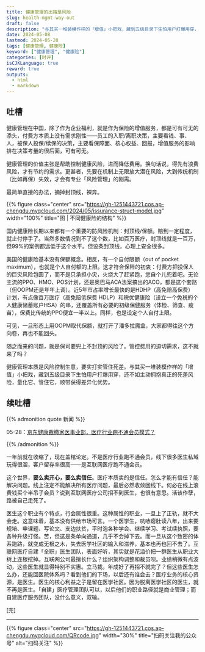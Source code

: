 ```yaml
---
title: 健康管理的出路是风险
slug: health-mgmt-way-out
draft: false
description: "与其买一堆装模作样的「增值」小把戏，藏到五级目录下生怕用户打爆用穿，还不如主动拥抱真正的死差风险，量化它、管住它，顺带获得差异化优势。"
date: 2024-05-08
lastmod: 2024-05-28
tags: [健康管理, 健康险]
keyword: ["健康管理", "健康险"]
categories: [时评]
isCJKLanguage: true
reward: true
outputs:
  - html
  - markdown
---
```


## 吐槽

健康管理在中国，除了作为企业福利，就是作为保险的增值服务，都是可有可无的添头，付费方本质上没有需求刚性——员工的入职/离职决策，主要看钱、事、人，被保人投保/续保的决策，主要看保障面、核心权益、回报，增值服务的影响排在决策考量的很后面，可有可无。

健康管理的价值主张是帮助控制健康风险，进而降低费用。换句话说，得先有浪费风险，才有节约的需求。更甚者，先要在机制上无限放大潜在风险，大到传统机制（比如再保）失效，才会有专业「风险管理」的刚需。

最简单直接的办法，摘掉封顶线，裸奔。

<!--more-->

{{% figure class="center" src="https://gh-1251443721.cos.ap-chengdu.myqcloud.com/2024/05/issurance-struct-model.jpg" width="100%" title="图 | 不同健康险的结构" %}}

国内健康险长期以来都有一个重要的防风险机制：封顶线/保额。赔到一定程度，就止付停手了。当然多数情况到不了这个数，比如百万医疗，封顶线就是一百万，但99%的案例都远低于这个水平。但设条封顶线，心理上安全很多。

美国的健康险基本没有保额概念。相反，有一个自付限额（out of pocket maximum），也就是个人自付额的上限。这才符合保险的初衷：付费方把投保人的巨灾风险包圆了，而不是只承担小灾，火烧大了赶紧跑，您自个儿兜着吧。无论主流的PPO、HMO、POS计划，还是奥巴马ACA法案搞出的ACO，都是这个套路（但OOPM还是年年上调）。近5年市占率增长最快的是HDHP（高免赔高保费）计划，有点像百万医疗（高免赔低保费 HDLP）和税优健康险（设立一个免税的个人健康储蓄账户HSA）的串，还覆盖所有必要的初级保健服务（体检、筛查、疫苗），保费比传统的PPO便宜一半以上。同样，也是设定个人自付上限。

可见，一旦形态上用OOPM取代保额，就打开了潘多拉魔盒，大家都得往这个方向卷，再也不能回头。

随之而来的问题，就是保司要兜上不封顶的风险了。管控费用的迫切需求，这不就来了吗？

健康管理本质是风险控制生意，要实打实管住死差。与其买一堆装模作样的「增值」小把戏，藏到五级目录下生怕用户打爆用穿，还不如主动拥抱真正的死差风险，量化它、管住它，顺带获得差异化优势。

## 续吐槽

{{% admonition quote 新闻 %}}

05-28：[京东健康裁撤家医事业部，医疗行业跑不通会员模式？](https://mp.weixin.qq.com/s/1sHYi5nEvu_PeSm50p2wIw)

{{% /admonition %}}

一年前就在收缩了，现在盖棺论定。不是医疗行业跑不通会员，线下很多医生私域玩得很溜，客户留存率很高——是互联网医疗跑不通会员。

这个世界，**要么卖开心，要么卖信任**。医疗本质卖的是信任。怎么才能有信任？能解决问题。线上注定不能解决所有医疗问题，最后必然收敛回线下。何必在线上浪费钱买个半吊子会员？
​
说到互联网医疗公司招不到医生，也很有意思。活该作孽，路被自己走死了。

​医生这个职业有个特点，行会属性很重。这种属性的职业，一旦上了正轨，就不大会走。这意味着，基本没有供给市场可言。一个医学生，吭哧瘪肚读八年，出来要规培、申课题、写论文、支边扶贫，平时泡各种学会、继续学习、考试续执照，要各种升级打怪。苦，但这是条单向通道，几乎不会掉下去。而一旦从这个致密的体系跑路，就变成无根之木，失去医学社区的输入和滋养，基本也再也回不去了。互联网医疗自建「全职」医生团队，表面好听，其实就是花溢价把一群医生从职业大树上连根挖掉。互联网公司最擅长什么？组织架构调整和裁员呗。业绩稍微有点波动，这些医生就显得特别不实惠。立马裁。年成好了再招不就完了？但这些医生怎么办，还能回医院体系吗？看到他们的下场，以后还有谁会去？
​
​医疗业务的核心资源，是医生。医生的核心利益之子是留在医学社区。因为脱离医学社区的医生，就不再是医生。「自建」医疗管理团队可以，以后他们的职业路径就是商业管理；而自建医疗服务团队，没什么意义，双输。

[完]

---

<!-- {% raw %} -->
{{% figure class="center" src="https://gh-1251443721.cos.ap-chengdu.myqcloud.com/QRcode.jpg" width="30%" title="扫码关注我的公众号" alt="扫码关注" %}}
<!-- {% endraw %} -->
